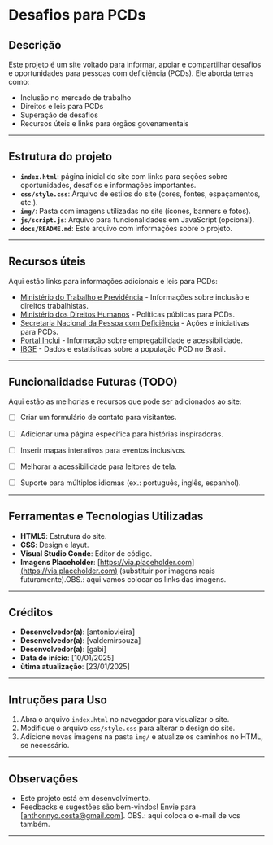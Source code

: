# Desafios para PCDs
## Descrição
Este projeto é um site voltado para informar, apoiar e compartilhar desafios e oportunidades para pessoas com deficiência (PCDs). Ele aborda temas como:
- Inclusão no mercado de trabalho
- Direitos e leis para PCDs
- Superação de desafios
- Recursos úteis e links para órgãos govenamentais

---

## Estrutura do projeto
- **`index.html`**: página inicial do site com links para seções sobre oportunidades, desafios e informações importantes.
- **`css/style.css`**: Arquivo de estilos do site (cores, fontes, espaçamentos, etc.).
- **`img/`**: Pasta com imagens utilizadas no site (ícones, banners e fotos).
- **`js/script.js`**: Arquivo para funcionalidades em JavaScript (opcional).
- **`docs/README.md`**: Este arquivo com informações sobre o projeto.

---

## Recursos úteis
Aqui estão links para informações adicionais e leis para PCDs:
- [Ministério do Trabalho e Previdência](https://www.gov.br/trabalho-e-previdencia) - Informações sobre inclusão e direitos trabalhistas.
- [Ministério dos Direitos Humanos](https://www.gov.br/mdh) - Políticas públicas para PCDs.
- [Secretaria Nacional da Pessoa com Deficiência](https://www.pessoacomdeficiencia.gov.br) - Ações e iniciativas para PCDs.
- [Portal Inclui](https://www.inclui.gov.br) - Informação sobre empregabilidade e acessibilidade.
- [IBGE](https://www.ibge.gov.br) - Dados e estatísticas sobre a população PCD no Brasil.

---

## Funcionalidadse Futuras (TODO)
Aqui estão as melhorias e recursos que pode ser adicionados ao site:
- [ ] Criar um formulário de contato para visitantes.
- [ ] Adicionar uma página específica para histórias inspiradoras.
- [ ] Inserir mapas interativos para eventos inclusivos.
- [ ] Melhorar a acessibilidade para leitores de tela.
- [ ] Suporte para múltiplos idiomas (ex.: português, inglês, espanhol).


---

## Ferramentas e Tecnologias Utilizadas
- **HTML5**: Estrutura do site.
- **CSS**: Design e layut.
- **Visual Studio Conde**: Editor de código.
- **Imagens Placeholder**: [https://via.placeholder.com](https://via.placeholder.com) (substituir por imagens reais futuramente).OBS.: aqui vamos colocar os links das imagens.

---

## Créditos
- **Desenvolvedor(a)**: [antoniovieira]
- **Desenvolvedor(a)**: [valdemirsouza]
- **Desenvolvedor(a)**: [gabi]
- **Data de início**: [10/01/2025]
- **ùtima atualização**: [23/01/2025]

---

## Intruções para Uso
1. Abra o arquivo `index.html` no navegador para visualizar o site.
2. Modifique o arquivo `css/style.css` para alterar o design do site.
3. Adicione novas imagens na pasta `img/` e atualize os caminhos no HTML, se necessário.

---

## Observações
- Este projeto está em desenvolvimento.
- Feedbacks e sugestões são bem-vindos! Envie para [anthonnyo.costa@gmail.com]. OBS.: aqui coloca o e-mail de vcs também.

---








